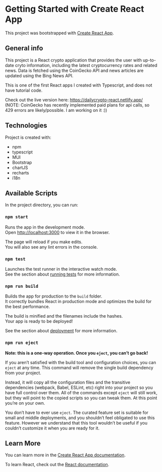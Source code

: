 # Getting Started with Create React App

This project was bootstrapped with [Create React App](https://github.com/facebook/create-react-app).

## General info

This project is a React crypto application that provides the user with up-to-date cryto information,
including the latest cryptocurrency rates and related news. Data is fetched using the CoinGecko API
and news articles are updated using the Bing News API.

This is one of the first React apps I created with Typescript, and does not have tutorial code.

Check out the live version here: https://dailycrypto-react.netlify.app/ (NOTE: CoinGecko has recently implemented paid plans for api calls, so 429 errors are likely/possible. I am working on it :))

## Technologies

Project is created with:

- npm
- typescript
- MUI
- Bootstrap
- chartJS
- recharts
- i18n

## Available Scripts

In the project directory, you can run:

### `npm start`

Runs the app in the development mode.\
Open [http://localhost:3000](http://localhost:3000) to view it in the browser.

The page will reload if you make edits.\
You will also see any lint errors in the console.

### `npm test`

Launches the test runner in the interactive watch mode.\
See the section about [running tests](https://facebook.github.io/create-react-app/docs/running-tests) for more information.

### `npm run build`

Builds the app for production to the `build` folder.\
It correctly bundles React in production mode and optimizes the build for the best performance.

The build is minified and the filenames include the hashes.\
Your app is ready to be deployed!

See the section about [deployment](https://facebook.github.io/create-react-app/docs/deployment) for more information.

### `npm run eject`

**Note: this is a one-way operation. Once you `eject`, you can’t go back!**

If you aren’t satisfied with the build tool and configuration choices, you can `eject` at any time. This command will remove the single build dependency from your project.

Instead, it will copy all the configuration files and the transitive dependencies (webpack, Babel, ESLint, etc) right into your project so you have full control over them. All of the commands except `eject` will still work, but they will point to the copied scripts so you can tweak them. At this point you’re on your own.

You don’t have to ever use `eject`. The curated feature set is suitable for small and middle deployments, and you shouldn’t feel obligated to use this feature. However we understand that this tool wouldn’t be useful if you couldn’t customize it when you are ready for it.

## Learn More

You can learn more in the [Create React App documentation](https://facebook.github.io/create-react-app/docs/getting-started).

To learn React, check out the [React documentation](https://reactjs.org/).
